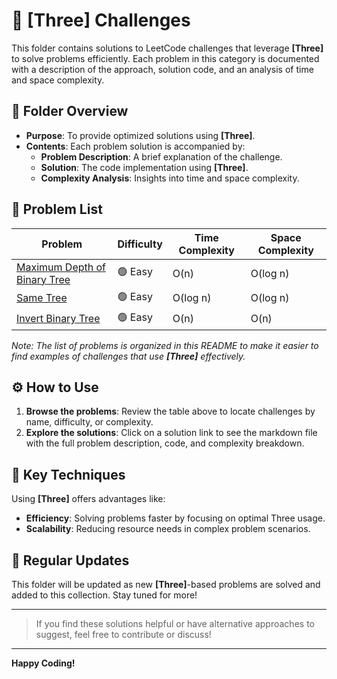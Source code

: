 # 📂 [Three] Challenges

This folder contains solutions to LeetCode challenges that leverage **[Three]** to solve problems efficiently. Each problem in this category is documented with a description of the approach, solution code, and an analysis of time and space complexity.

## 📝 Folder Overview

- **Purpose**: To provide optimized solutions using **[Three]**.
- **Contents**: Each problem solution is accompanied by:
  - **Problem Description**: A brief explanation of the challenge.
  - **Solution**: The code implementation using **[Three]**.
  - **Complexity Analysis**: Insights into time and space complexity.

## 📑 Problem List

| Problem          | Difficulty | Time Complexity | Space Complexity |
|-----------------------|------------|-----------------|------------------|
| [Maximum Depth of Binary Tree ](./maximum-depth-of-binary-three/readme.md) |  🟢 Easy     | O(n)           | O(log n)             |
| [Same Tree ](./same-tree/readme.md) |  🟢 Easy     | O(log n)           | O(log n)             |
| [Invert Binary Tree ](./invert-tree/readme.md) |  🟢 Easy     | O(n)           | O(n)             |

_Note: The list of problems is organized in this README to make it easier to find examples of challenges that use **[Three]** effectively._

## ⚙️ How to Use

1. **Browse the problems**: Review the table above to locate challenges by name, difficulty, or complexity.
2. **Explore the solutions**: Click on a solution link to see the markdown file with the full problem description, code, and complexity breakdown.

## 🚀 Key Techniques

Using **[Three]** offers advantages like:
- **Efficiency**: Solving problems faster by focusing on optimal Three usage.
- **Scalability**: Reducing resource needs in complex problem scenarios.

## 🔄 Regular Updates

This folder will be updated as new **[Three]**-based problems are solved and added to this collection. Stay tuned for more!

---

> If you find these solutions helpful or have alternative approaches to suggest, feel free to contribute or discuss!

---

**Happy Coding!**


